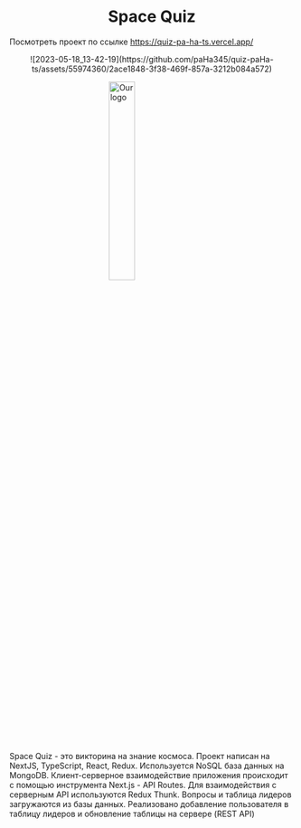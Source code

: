 <h1 align="center">Space Quiz</h1>

Посмотреть проект по ссылке https://quiz-pa-ha-ts.vercel.app/
<div style="text-align: center;">
![2023-05-18_13-42-19](https://github.com/paHa345/quiz-paHa-ts/assets/55974360/2ace1848-3f38-469f-857a-3212b084a572)
</div>

<img 
    style="display: block; 
           margin-left: auto;
           margin-right: auto;
           width: 30%;"
    src="[https://markdown.land/wp-content/uploads/2021/06/markdown-512px.png](https://github.com/paHa345/quiz-paHa-ts/assets/55974360/2ace1848-3f38-469f-857a-3212b084a572)" 
    alt="Our logo">
</img>


Space Quiz - это викторина на знание космоса. Проект написан на NextJS, TypeScript, React, Redux. Используется NoSQL база данных на MongoDB. Клиент-серверное взаимодействие приложения происходит с помощью инструмента Next.js - API Routes. Для взаимодействия с серверным API используются Redux Thunk. Вопросы и таблица лидеров загружаются из базы данных. Реализовано добавление пользователя в таблицу лидеров и обновление таблицы на сервере (REST API)


